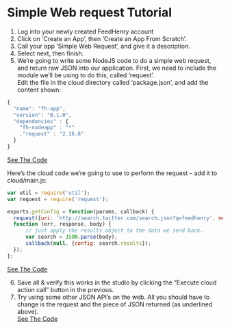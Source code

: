 Simple Web request Tutorial
=====================

1) Log into your newly created FeedHenry account  
2) Click on ‘Create an App’, then ‘Create an App From Scratch’.  
3) Call your app ‘Simple Web Request’, and give it a description.    
4) Select next, then finish.  
5) We’re going to write some NodeJS code to do a simple web request, and return raw JSON into our application. First, we need to include the module we’ll be using to do this, called ‘request’.  
Edit the file in the cloud directory called ‘package.json’, and add the content shown:  
```javascript
{
  "name": "fh-app",
  "version": "0.1.0",
  "dependencies" : {
    "fh-nodeapp" : "*"
    ,"request" : "2.16.6"
  }
}
```  
[See The Code](https://github.com/feedhenry-training/Simple-Web-Request/commit/1eed15f034205762ee4e6387d92e054a953f1831)
  
Here’s the cloud code we’re going to use to perform the request – add it to cloud/main.js:
```javascript
var util = require('util');
var request = require('request');

exports.getConfig = function(params, callback) {
  request({uri: 'http://search.twitter.com/search.json?q=feedhenry', method: 'GET'},
  function (err, response, body) {
      // just apply the results object to the data we send back.
      var search = JSON.parse(body);
      callback(null, {config: search.results});
  });
};
```  
  
[See The Code](https://github.com/feedhenry-training/Simple-Web-Request/commit/4079d32cc2392202a8fe83071478496cd2a52bb8)  

6) Save all & verify this works in the studio by clicking the “Execute cloud action call” button in the previous.  
7) Try using some other JSON API’s on the web. All you should have to change is the request and the piece of JSON returned (as underlined above).  
[See The Code](https://github.com/feedhenry-training/Simple-Web-Request/commit/598111bbd870f1944751afe54b6996720f382f37)
